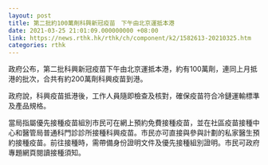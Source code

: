 ```yaml
---
layout: post
title: 第二批約100萬劑科興新冠疫苗　下午由北京運抵本港
date: 2021-03-25 21:01:09.000000000 +08:00
link: https://news.rthk.hk/rthk/ch/component/k2/1582613-20210325.htm
categories: rthk
---
```


政府公布，第二批科興新冠疫苗下午由北京運抵本港，約有100萬劑，連同上月抵港的批次，合共有約200萬劑科興疫苗到港。

政府說，科興疫苗抵港後，工作人員隨即檢查及核對，確保疫苗符合冷鏈運輸標準及產品規格。

當局指屬優先接種疫苗組別市民可在網上預約免費接種疫苗，並在社區疫苗接種中心和醫管局普通科門診診所接種科興疫苗。市民亦可直接與參與計劃的私家醫生預約接種疫苗。前往接種時，需帶備身份證明文件及優先接種組別證明。市民可政府專題網頁閱讀接種須知。
